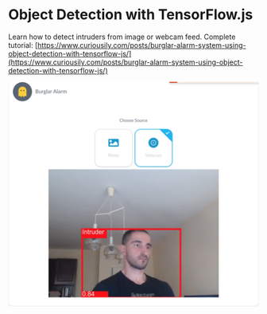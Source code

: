# Object Detection with TensorFlow.js

Learn how to detect intruders from image or webcam feed. Complete tutorial: [https://www.curiousily.com/posts/burglar-alarm-system-using-object-detection-with-tensorflow-js/](https://www.curiousily.com/posts/burglar-alarm-system-using-object-detection-with-tensorflow-js/)

![](assets/intruder-detection.png)

